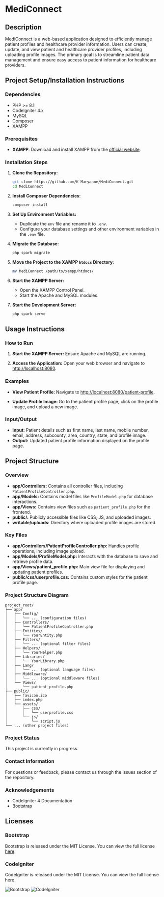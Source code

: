 # MediConnect

## Description
MediConnect is a web-based application designed to efficiently manage patient profiles and healthcare provider information. Users can create, update, and view patient and healthcare provider profiles, including uploading profile images. The primary goal is to streamline patient data management and ensure easy access to patient information for healthcare providers.

## Project Setup/Installation Instructions

### Dependencies
- PHP >= 8.1
- CodeIgniter 4.x
- MySQL
- Composer
- XAMPP

### Prerequisites

- **XAMPP**: Download and install XAMPP from the [official website](https://www.apachefriends.org/index.html).

### Installation Steps

1. **Clone the Repository:**
   ```bash
   git clone https://github.com/K-Maryanne/MediConnect.git
   cd MediConnect
   ```

2. **Install Composer Dependencies:**
   ```bash
   composer install
   ```

3. **Set Up Environment Variables:**
   - Duplicate the `env` file and rename it to `.env`.
   - Configure your database settings and other environment variables in the `.env` file.

4. **Migrate the Database:**
   ```bash
   php spark migrate
   ```

5. **Move the Project to the XAMPP `htdocs` Directory:**
   ```bash
   mv MediConnect /path/to/xampp/htdocs/
   ```

6. **Start the XAMPP Server:**
   - Open the XAMPP Control Panel.
   - Start the Apache and MySQL modules.

7. **Start the Development Server:**
   ```bash
   php spark serve
   ```

## Usage Instructions

### How to Run

1. **Start the XAMPP Server:**
   Ensure Apache and MySQL are running.

2. **Access the Application:**
   Open your web browser and navigate to [http://localhost:8080](http://localhost:8080).

### Examples

- **View Patient Profile:**
  Navigate to [http://localhost:8080/patient-profile](http://localhost:8080/patient_profile).

- **Update Profile Image:**
  Go to the patient profile page, click on the profile image, and upload a new image.

### Input/Output

- **Input:** Patient details such as first name, last name, mobile number, email, address, subcounty, area, country, state, and profile image.
- **Output:** Updated patient profile information displayed on the profile page.

## Project Structure

### Overview

- **app/Controllers:** Contains all controller files, including `PatientProfileController.php`.
- **app/Models:** Contains model files like `ProfileModel.php` for database interactions.
- **app/Views:** Contains view files such as `patient_profile.php` for the frontend.
- **public/:** Publicly accessible files like CSS, JS, and uploaded images.
- **writable/uploads:** Directory where uploaded profile images are stored.

### Key Files

- **app/Controllers/PatientProfileController.php:** Handles profile operations, including image upload.
- **app/Models/ProfileModel.php:** Interacts with the database to save and retrieve profile data.
- **app/Views/patient_profile.php:** Main view file for displaying and updating patient profiles.
- **public/css/userprofile.css:** Contains custom styles for the patient profile page.

### Project Structure Diagram

```plaintext
project_root/
├── app/
│   ├── Config/
│   │   └── ... (configuration files)
│   ├── Controllers/
│   │   └── PatientProfileController.php
│   ├── Entities/
│   │   └── YourEntity.php
│   ├── Filters/
│   │   └── ... (optional filter files)
│   ├── Helpers/
│   │   └── YourHelper.php
│   ├── Libraries/
│   │   └── YourLibrary.php
│   ├── Lang/
│   │   └── ... (optional language files)
│   ├── Middleware/
│   │   └── ... (optional middleware files)
│   └── Views/
│       └── patient_profile.php
├── public/
│   ├── favicon.ico
│   ├── index.php
│   └── assets/
│       ├── css/
│       │   └── userprofile.css
│       └── js/
│           └── script.js
└── ... (other project files)
```


### Project Status
This project is currently in progress.

### Contact Information
For questions or feedback, please contact us through the issues section of the repository.

### Acknowledgements
- CodeIgniter 4 Documentation
- Bootstrap

## Licenses

### Bootstrap
Bootstrap is released under the MIT License. You can view the full license [here](https://github.com/twbs/bootstrap/blob/main/LICENSE).

### CodeIgniter
CodeIgniter is released under the MIT License. You can view the full license [here](https://github.com/bcit-ci/CodeIgniter/blob/develop/user_guide_src/source/license.rst).

![Bootstrap](https://img.shields.io/badge/bootstrap-v5.1.3-blue)
![CodeIgniter](https://img.shields.io/badge/codeigniter-v4.1.5-orange)
